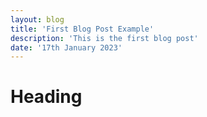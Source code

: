 ```yaml
---
layout: blog
title: 'First Blog Post Example'
description: 'This is the first blog post'
date: '17th January 2023'
---
```


# Heading